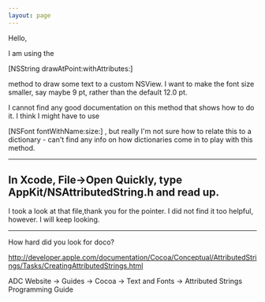 ```yaml
---
layout: page
---
```




Hello,

I am using the
    
[NSString drawAtPoint:withAttributes:] 

method to draw some text to a custom NSView. I want to make the font size smaller, say maybe 9 pt, rather than the default 12.0 pt.

I cannot find any good documentation on this method that shows how to do it. I think I might have to use
    
[NSFont fontWithName:size:]
,
 but really I'm not sure how to relate this to a dictionary - can't find any info on how dictionaries come in to play with this method.

----
In Xcode, File->Open Quickly, type     AppKit/NSAttributedString.h and read up.
----
I took a look at that file,thank you for the pointer. I did not find it too helpful, however. I will keep looking.

----

How hard did you look for doco?

http://developer.apple.com/documentation/Cocoa/Conceptual/AttributedStrings/Tasks/CreatingAttributedStrings.html

ADC Website -> Guides -> Cocoa -> Text and Fonts -> Attributed Strings Programming Guide
